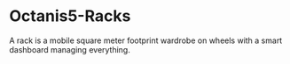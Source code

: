 # Octanis5-Racks
A rack is a mobile square meter footprint wardrobe on wheels with a smart dashboard managing everything.
